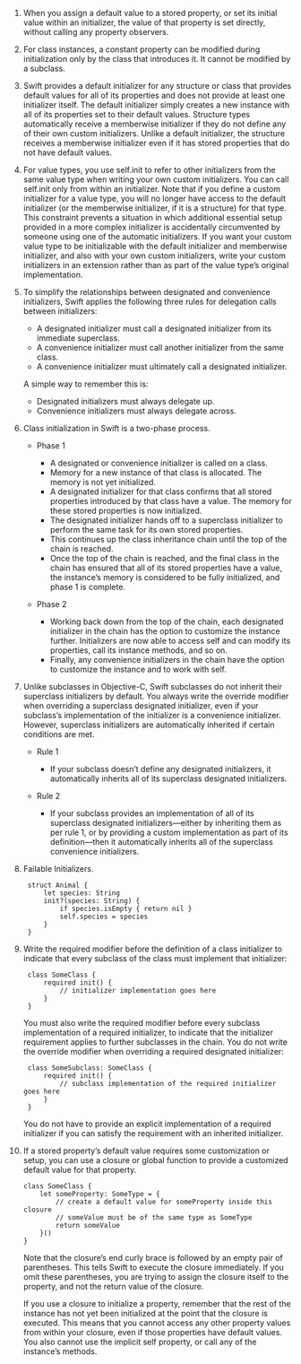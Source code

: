 1. When you assign a default value to a stored property, or set its initial value within an initializer, the value of that property is set directly, without calling any property observers.
2. For class instances, a constant property can be modified during initialization only by the class that introduces it. It cannot be modified by a subclass.
3. Swift provides a default initializer for any structure or class that provides default values for all of its properties and does not provide at least one initializer itself. The default initializer simply creates a new instance with all of its properties set to their default values. Structure types automatically receive a memberwise initializer if they do not define any of their own custom initializers. Unlike a default initializer, the structure receives a memberwise initializer even if it has stored properties that do not have default values.
4. For value types, you use self.init to refer to other initializers from the same value type when writing your own custom initializers. You can call self.init only from within an initializer. Note that if you define a custom initializer for a value type, you will no longer have access to the default initializer (or the memberwise initializer, if it is a structure) for that type. This constraint prevents a situation in which additional essential setup provided in a more complex initializer is accidentally circumvented by someone using one of the automatic initializers. If you want your custom value type to be initializable with the default initializer and memberwise initializer, and also with your own custom initializers, write your custom initializers in an extension rather than as part of the value type’s original implementation.
5. To simplify the relationships between designated and convenience initializers, Swift applies the following three rules for delegation calls between initializers:
    - A designated initializer must call a designated initializer from its immediate superclass.
    - A convenience initializer must call another initializer from the same class.
    - A convenience initializer must ultimately call a designated initializer.

    A simple way to remember this is:
    - Designated initializers must always delegate up.
    - Convenience initializers must always delegate across.

6. Class initialization in Swift is a two-phase process.
    - Phase 1

        - A designated or convenience initializer is called on a class.
        - Memory for a new instance of that class is allocated. The memory is not yet initialized.
        - A designated initializer for that class confirms that all stored properties introduced by that class have a value. The memory for these stored properties is now initialized.
        - The designated initializer hands off to a superclass initializer to perform the same task for its own stored properties.
        - This continues up the class inheritance chain until the top of the chain is reached.
        - Once the top of the chain is reached, and the final class in the chain has ensured that all of its stored properties have a value, the instance’s memory is considered to be fully initialized, and phase 1 is complete.
    - Phase 2

        - Working back down from the top of the chain, each designated initializer in the chain has the option to customize the instance further. Initializers are now able to access self and can modify its properties, call its instance methods, and so on.
        - Finally, any convenience initializers in the chain have the option to customize the instance and to work with self.

7. Unlike subclasses in Objective-C, Swift subclasses do not inherit their superclass initializers by default. You always write the override modifier when overriding a superclass designated initializer, even if your subclass’s implementation of the initializer is a convenience initializer. However, superclass initializers are automatically inherited if certain conditions are met.

    - Rule 1
        - If your subclass doesn’t define any designated initializers, it automatically inherits all of its superclass designated initializers.

    - Rule 2
        - If your subclass provides an implementation of all of its superclass designated initializers—either by inheriting them as per rule 1, or by providing a custom implementation as part of its definition—then it automatically inherits all of the superclass convenience initializers.

8. Failable Initializers.

        struct Animal {
            let species: String
            init?(species: String) {
                if species.isEmpty { return nil }
                self.species = species
            }
        }

9. Write the required modifier before the definition of a class initializer to indicate that every subclass of the class must implement that initializer:

        class SomeClass {
            required init() {
                // initializer implementation goes here
            }
        }
    You must also write the required modifier before every subclass implementation of a required initializer, to indicate that the initializer requirement applies to further subclasses in the chain. You do not write the override modifier when overriding a required designated initializer:

        class SomeSubclass: SomeClass {
            required init() {
                // subclass implementation of the required initializer goes here
            }
        }
    You do not have to provide an explicit implementation of a required initializer if you can satisfy the requirement with an inherited initializer.

10. If a stored property’s default value requires some customization or setup, you can use a closure or global function to provide a customized default value for that property. 

        class SomeClass {
            let someProperty: SomeType = {
                // create a default value for someProperty inside this closure
                // someValue must be of the same type as SomeType
                return someValue
            }()
        }

    Note that the closure’s end curly brace is followed by an empty pair of parentheses. This tells Swift to execute the closure immediately. If you omit these parentheses, you are trying to assign the closure itself to the property, and not the return value of the closure.

    If you use a closure to initialize a property, remember that the rest of the instance has not yet been initialized at the point that the closure is executed. This means that you cannot access any other property values from within your closure, even if those properties have default values. You also cannot use the implicit self property, or call any of the instance’s methods.